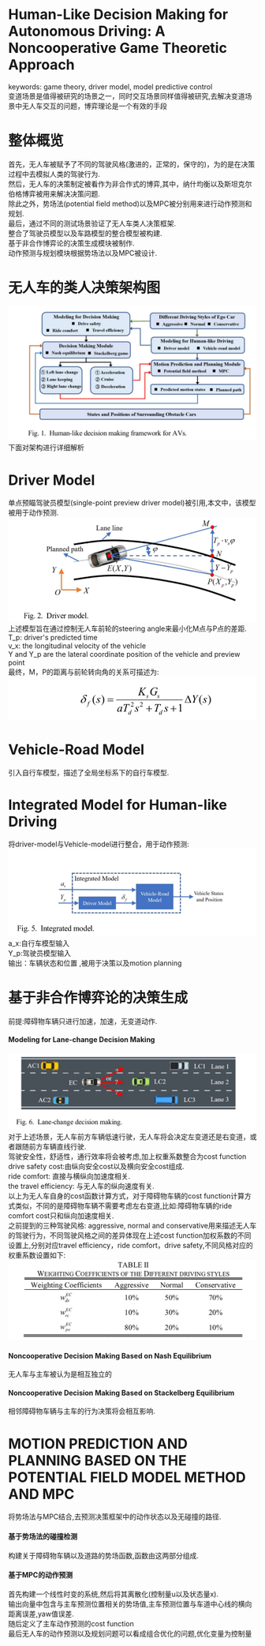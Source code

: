 # Human-Like Decision Making for Autonomous Driving: A Noncooperative Game Theoretic Approach
keywords: game theory, driver model, model predictive control <br>
变道场景是值得被研究的场景之一，同时交互场景同样值得被研究,去解决变道场景中无人车交互的问题，博弈理论是一个有效的手段<br>

# 整体概览
首先，无人车被赋予了不同的驾驶风格(激进的，正常的，保守的)，为的是在决策过程中去模拟人类的驾驶行为. <br>
然后，无人车的决策制定被看作为非合作式的博弈,其中，纳什均衡以及斯坦克尔伯格博弈被用来解决决策问题.<br>
除此之外，势场法(potential field method)以及MPC被分别用来进行动作预测和规划. <br>
最后，通过不同的测试场景验证了无人车类人决策框架. <br>
整合了驾驶员模型以及车路模型的整合模型被构建. <br>
基于非合作博弈论的决策生成模块被制作. <br>
动作预测与规划模块根据势场法以及MPC被设计. <br>
# 无人车的类人决策架构图
![human-like framework](https://github.com/MA-JIE/Reinforcement-Learning-MJ/blob/master/%E6%B7%B1%E5%BA%A6%E5%BC%BA%E5%8C%96%E5%AD%A6%E4%B9%A0/paper/img/human-like.png) <br>
下面对架构进行详细解析 <br>
# Driver Model
单点预瞄驾驶员模型(single-point preview driver model)被引用,本文中，该模型被用于动作预测. <br>
![driver_model](https://github.com/MA-JIE/Reinforcement-Learning-MJ/blob/master/%E6%B7%B1%E5%BA%A6%E5%BC%BA%E5%8C%96%E5%AD%A6%E4%B9%A0/paper/img/driver_model.png) <br>
上述模型旨在通过控制无人车前轮的steering angle来最小化M点与P点的差距. <br>
T_p: driver's predicted time <br>
v_x: the longitudinal velocity of the vehicle <br>
Y and Y_p are the lateral coordinate position of the vehicle and preview point <br>
最终，M，P的距离与前轮转向角的关系可描述为: <br>
![driver_model](https://github.com/MA-JIE/Reinforcement-Learning-MJ/blob/master/%E6%B7%B1%E5%BA%A6%E5%BC%BA%E5%8C%96%E5%AD%A6%E4%B9%A0/paper/img/driver_model1.png) <br>
# Vehicle-Road Model
引入自行车模型，描述了全局坐标系下的自行车模型.<br>

# Integrated Model for Human-like Driving
将driver-model与Vehicle-model进行整合，用于动作预测: <br>
![integrated_model](https://github.com/MA-JIE/Reinforcement-Learning-MJ/blob/master/%E6%B7%B1%E5%BA%A6%E5%BC%BA%E5%8C%96%E5%AD%A6%E4%B9%A0/paper/img/integrated_model.png) <br>
a_x:自行车模型输入 <br>
Y_p:驾驶员模型输入 <br>
输出：车辆状态和位置 ,被用于决策以及motion planning <br>

# 基于非合作博弈论的决策生成
前提:障碍物车辆只进行加速，加速，无变道动作.<br>
#### Modeling for Lane-change Decision Making
![lane_change](https://github.com/MA-JIE/Reinforcement-Learning-MJ/blob/master/%E6%B7%B1%E5%BA%A6%E5%BC%BA%E5%8C%96%E5%AD%A6%E4%B9%A0/paper/img/lane_change.png) <br>
对于上述场景，无人车前方车辆低速行驶，无人车将会决定左变道还是右变道，或者跟随前方车辆直线行驶.<br>
驾驶安全性，舒适性，通行效率将会被考虑,加上权重系数整合为cost function <br>
drive safety cost:由纵向安全cost以及横向安全cost组成.<br>
ride comfort: 直接与横纵向加速度相关. <br>
the travel efficiency: 与无人车的纵向速度有关. <br>
以上为无人车自身的cost函数计算方式，对于障碍物车辆的cost function计算方式类似，不同的是障碍物车辆不需要考虑左右变道,比如:障碍物车辆的ride comfort cost只和纵向加速度相关.<br> 
之前提到的三种驾驶风格: aggressive, normal and conservative用来描述无人车的驾驶行为，不同驾驶风格之间的差异体现在上述cost function加权系数的不同设置上,分别对应travel efficiency，ride comfort，drive safety,不同风格对应的权重系数设置如下:<br>
![lane_change](https://github.com/MA-JIE/Reinforcement-Learning-MJ/blob/master/%E6%B7%B1%E5%BA%A6%E5%BC%BA%E5%8C%96%E5%AD%A6%E4%B9%A0/paper/img/driving_style.png) <br>
#### Noncooperative Decision Making Based on Nash Equilibrium
无人车与主车被认为是相互独立的 <br>
#### Noncooperative Decision Making Based on Stackelberg Equilibrium
相邻障碍物车辆与主车的行为决策将会相互影响. <br>
# MOTION PREDICTION AND PLANNING BASED ON THE POTENTIAL FIELD MODEL METHOD AND MPC
将势场法与MPC结合,去预测决策框架中的动作状态以及无碰撞的路径. <br>
#### 基于势场法的碰撞检测
构建关于障碍物车辆以及道路的势场函数,函数由这两部分组成. <br>
#### 基于MPC的动作预测
首先构建一个线性时变的系统,然后将其离散化(控制量u以及状态量x). <br>
输出向量中包含与主车预测位置相关的势场值,主车预测位置与车道中心线的横向距离误差,yaw值误差.<br>
随后定义了主车动作预测的cost function <br>
最后无人车的动作预测以及规划问题可以看成组合优化的问题,优化变量为控制量<br>


